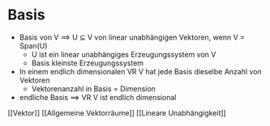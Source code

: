 # Basis
+ Basis von V ==>  U ⊆ V von linear unabhängigen Vektoren, wenn V = Span(U)
	+ U ist ein linear unabhängiges Erzeugungssystem von V
	+ Basis kleinste Erzeugungssystem
+ In einem endlich dimensionalen VR V hat jede Basis dieselbe Anzahl von Vektoren
	+ Vektorenanzahl in Basis = Dimension
+ endliche Basis ==> VR V ist endlich dimensional

[[Vektor]] [[Allgemeine Vektorräume]] [[Lineare Unabhängigkeit]]